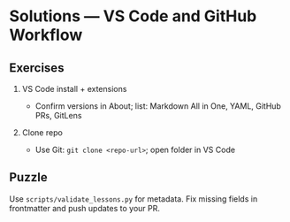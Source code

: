 # Solutions — VS Code and GitHub Workflow

## Exercises

1. VS Code install + extensions
   - Confirm versions in About; list: Markdown All in One, YAML, GitHub PRs, GitLens

2. Clone repo
   - Use Git: `git clone <repo-url>`; open folder in VS Code

## Puzzle

Use `scripts/validate_lessons.py` for metadata. Fix missing fields in frontmatter and push updates to your PR.
